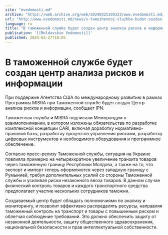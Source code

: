 ```yaml
---
site: "evedomosti.md"
archive: "https://web.archive.org/web/20240325105323/www.evedomosti.md/news/v-tamozhennoj-sluzhbe-budet-sozdan-centr-analiza-riskov-i-in"
url: "http://www.evedomosti.md/news/v-tamozhennoj-sluzhbe-budet-sozdan-centr-analiza-riskov-i-in"
language: ru
title: "В таможенной службе будет создан центр анализа рисков и информации"
publication: '[[Moldavskie Vedomosti]]'
published: 2024-02-27T18:05
---
```


# В таможенной службе будет создан центр анализа рисков и информации

При поддержке Агентства США по международному развитию в рамках Программы MISRA при Таможенной службе будет создан Центр анализа рисков и информации, сообщает IPN.

Таможенная служба и MISRA подписали Меморандум о взаимопонимании, в котором изложены обязательства по разработке комплексной концепции CARI, включая доработку нормативно-правовой базы, разработку процессов управления рисками, разработку цифровых инструментов и необходимого оборудования и программное обеспечение.

Согласно пресс-релизу Таможенной службы, ситуация на Украине повлияла примерно на четырехкратное увеличение транзита товаров через таможенную границу Республики Молдова, а также на то, что экспорт и импорт теперь оформляются через западную границу с Румынией, требуя дополнительных усилий со стороны Таможенной службы и усиливая риски незаконного ввоза товаров. В данном случае физический контроль товаров и каждого транспортного средства предполагает участие нескольких сотрудников таможни.

Создаваемый центр будет обладать полномочиями по анализу и мониторингу, и позволит эффективно распределять ресурсы, направляя таможенный контроль на транспорт и товары с повышенным риском и облегчая соблюдение требований. Это должно обеспечить защиту от незаконной деятельности, защиту общественного здравоохранения, национальной безопасности и прав интеллектуальной собственности.